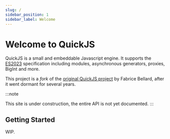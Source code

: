 ```yaml
---
slug: /
sidebar_position: 1
sidebar_label: Welcome
---
```


# Welcome to QuickJS

QuickJS is a small and embeddable Javascript engine. It supports the [ES2023] specification
including modules, asynchronous generators, proxies, BigInt and more.

This project is a _fork_ of the [original QuickJS project] by Fabrice Bellard, after it went
dormant for several years.

:::note

This site is under construction, the entire API is not yet documented.
:::

## Getting Started

WIP.

[ES2023]: https://tc39.es/ecma262/
[original QuickJS project]: https://bellard.org/quickjs
